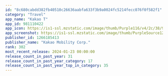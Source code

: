 ```yaml
---
id: "8c680cabdd382fb40510c26636aabfa633f3b9a0024fc5214fecc076f0f582f1"
category: "Travel"
app_name: "Kakao T"
app_id: 981110422
app_icon: https://is1-ssl.mzstatic.com/image/thumb/Purple116/v4/2c/38/92/2c389223-0b42-8fe3-33c0-074cfeb65d1d/AppIcon-0-0-1x_U007emarketing-0-6-0-sRGB-85-220.png/1024x1024bb.png
app_screenshot: https://is1-ssl.mzstatic.com/image/thumb/PurpleSource126/v4/76/3d/a7/763da7f8-b864-da45-1525-3c76f12490ee/d4f78a30-1b56-495b-a3c0-55138521cd71_1_1242_2688.jpg/1242x2688bb.png
publisher_id: 1266185413
publisher_name: "Kakao Mobility Corp."
rank: 302
most_recent_release: 2024-01-23 00:00:00
release_count_in_past_year: 31
release_count_in_past_year_category: 17
release_count_in_past_year_top_in_category: 35
---
```

